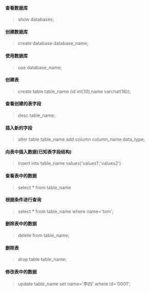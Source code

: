 #### 查看数据库
> show databases;
#### 创建数据库
> create database database_name;
#### 使用数据库
> use database_name;
#### 创建表
> create table table_name (id int(10),name varchat(16));
#### 查看创建的表字段
> desc table_name;
#### 插入新的字段
> alter table table_name add column column_name data_type;
#### 向表中插入数据(已知表字段结构)
> insert into table_name values('values1','values2')
#### 查看表中的数据
> select * from table_name
#### 根据条件进行查询
> select * from table_name where name='tom';
#### 删除表中的数据
> delete from table_name;
#### 删除表
> drop table table_name;
#### 修改表中的数据
> update table_name set name='李四' where id='0001';